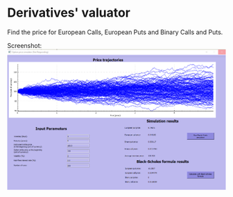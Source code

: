 <h1>Derivatives' valuator</h1>

Find the price for European Calls, European Puts and Binary Calls and Puts.

Screenshot:
![Screenshot of the user interface](stuff/screenshot.PNG)
